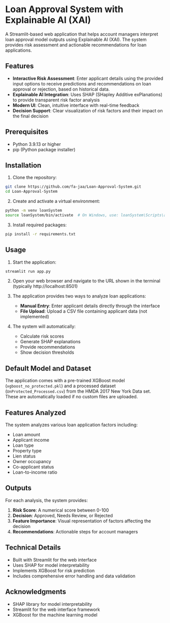 # Loan Approval System with Explainable AI (XAI)

A Streamlit-based web application that helps account managers interpret loan approval model outputs using Explainable AI (XAI). The system provides risk assessment and actionable recommendations for loan applications.

## Features

- **Interactive Risk Assessment**: Enter applicant details using the provided input options to receive predictions and recommendations on loan approval or rejection, based on historical data.
- **Explainable AI Integration**: Uses SHAP (SHapley Additive exPlanations) to provide transparent risk factor analysis
- **Modern UI**: Clean, intuitive interface with real-time feedback
- **Decision Support**: Clear visualization of risk factors and their impact on the final decision

## Prerequisites

- Python 3.9.13 or higher
- pip (Python package installer)

## Installation

1. Clone the repository:
```bash
git clone https://github.com/fa-jaa/Loan-Approval-System.git
cd Loan-Approval-System
```

2. Create and activate a virtual environment:
```bash
python -m venv loanSystem
source loanSystem/bin/activate  # On Windows, use: loanSystem\Scripts\activate
```

3. Install required packages:
```bash
pip install -r requirements.txt
```

## Usage

1. Start the application:
```bash
streamlit run app.py
```

2. Open your web browser and navigate to the URL shown in the terminal (typically http://localhost:8501)

3. The application provides two ways to analyze loan applications:
   - **Manual Entry**: Enter applicant details directly through the interface
   - **File Upload**: Upload a CSV file containing applicant data (not implemented)

4. The system will automatically:
   - Calculate risk scores
   - Generate SHAP explanations
   - Provide recommendations
   - Show decision thresholds

## Default Model and Dataset

The application comes with a pre-trained XGBoost model (`xgboost_no_protected.pkl`) and a processed dataset (`UnProtected_Processed.csv`) from the HMDA 2017 New York Data set. These are automatically loaded if no custom files are uploaded.

## Features Analyzed

The system analyzes various loan application factors including:
- Loan amount
- Applicant income
- Loan type
- Property type
- Lien status
- Owner occupancy
- Co-applicant status
- Loan-to-income ratio

## Outputs

For each analysis, the system provides:
1. **Risk Score**: A numerical score between 0-100
2. **Decision**: Approved, Needs Review, or Rejected
3. **Feature Importance**: Visual representation of factors affecting the decision
4. **Recommendations**: Actionable steps for account managers


## Technical Details

- Built with Streamlit for the web interface
- Uses SHAP for model interpretability
- Implements XGBoost for risk prediction
- Includes comprehensive error handling and data validation

## Acknowledgments

- SHAP library for model interpretability
- Streamlit for the web interface framework
- XGBoost for the machine learning model 
